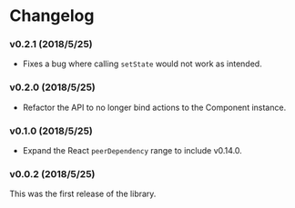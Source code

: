 # Changelog

### v0.2.1 (2018/5/25)

* Fixes a bug where calling `setState` would not work as intended.

### v0.2.0 (2018/5/25)

* Refactor the API to no longer bind actions to the Component instance.

### v0.1.0 (2018/5/25)

* Expand the React `peerDependency` range to include v0.14.0.

### v0.0.2 (2018/5/25)

This was the first release of the library.
